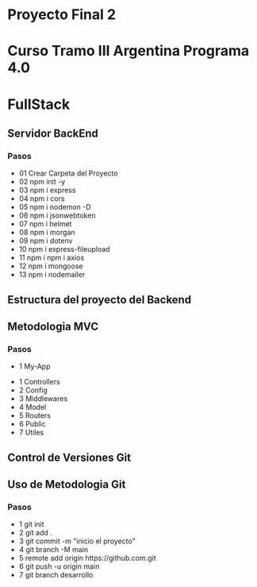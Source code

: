 <di>
    <h1>Proyecto Final 2</h1>
    <h1>Curso Tramo III Argentina Programa 4.0 </h1>
    <h1>FullStack</h1>
        <section>
        <h2>Servidor BackEnd</h2> 
        <h3>Pasos</h3>
            <ul>
            <li>01 Crear Carpeta del Proyecto</li>
            <li>02 npm init -y</li>
            <li>03 npm i express</li>
            <li>04 npm i cors</li>
            <li>05 npm i nodemon -D</li>
            <li>06 npm i jsonwebtoken</li>
            <li>07 npm i helmet</li>
            <li>08 npm i morgan</li>
            <li>09 npm i dotenv</li>
            <li>10 npm i express-fileupload</li>
            <li>11 npm i npm i axios</li>
            <li>12 npm i mongoose </li>
            <li>13 npm i nodemailer </li>
            </ul>
        </section>
         <section>
        <h2>Estructura del proyecto del Backend</h2> 
        <h2>Metodologia MVC</h2> 
        <h3>Pasos</h3>
            <ul>
            <li>1 My-App</li>
            </ul>
                <ul>
                <li>1 Controllers</li>
                <li>2 Config</li>
                <li>3 Middlewares</li>
                <li>4 Model</li>
                <li>5 Routers</li>
                <li>6 Public</li>
                <li>7 Utiles</li>
                </ul>
        </section>
        <section>
        <h2>Control de Versiones Git</h2> 
        <h2>Uso de Metodologia Git</h2> 
        <h3>Pasos</h3>
            <ul>
            <li>1 git init</li>
            <li>2 git add .</li>
            <li>3 git commit -m "inicio el proyecto"</li>
            <li>4 git branch -M main</li>
            <li>5 remote add origin https://github.com.git</li>
            <li>6 git push -u origin main</li>
            <li>7 git branch desarrollo</li>
            </ul>
        </section>

</di>